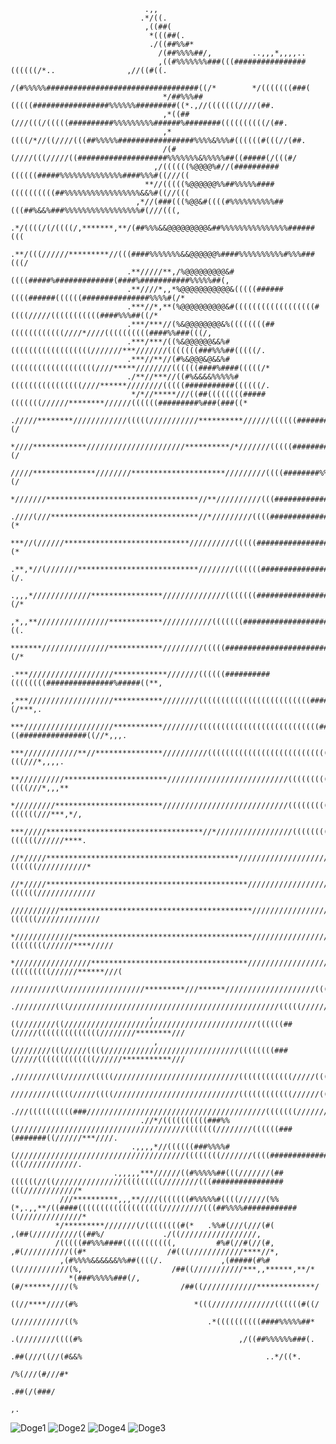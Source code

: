                                                                                                                                                                          
                                  .,,                                                                                                                                     
                                 .*/((.                                                                                                                                   
                                  ,((##(                                                                                                                                  
                                   *(((##(.                                                                                                                               
                                   ./((##%%#*                                                                                                                             
                                     /(##%%%%##/,         ..,,,*,,,,..                                                                                                    
                                     ,((#%%%%%%%###(((################((((((/*..                ,//((#((.                                                                 
                                      /(#%%%%%##################################((/*        */(((((((###(                                                                 
                                      */##%%%##(((((#################%%%%%%#########((*.,//(((((((////(##.                                                                
                                      ,*((##(///(((/(((((##########%%%%%%%%%######%########((((((((((/(##.                                                                
                                      ,*((((/*//((////(((##%%%%%#################%%%%&%%%#((((((#(((//(##.                                                                
                                      /(#(////(((/////((####################%%%%%%%&%%%%%##((#####(/(((#/                                                                 
                                    ,/((((((%@@@@%#//(##########((((((#####%%%%%%%%%%%%%%####%%%#((///((                                                                  
                                  **//(((((%@@@@@@%%##%%%%%####((((((((((##%%%%%%%%%%%%%%%%%&&%#((//(((                                                                   
                                ,*//(###(((%@@&#((((#%%%%%%%%%%##(((##%&&%###%%%%%%%%%%%%%%%%%#(///(((,                                                                   
                               .*/((((/(/((((/,*******,**/(##%%%&&@@@@@@@@@&##%%%%%%%%%%%%%%%######(((                                                                    
                              .**/(((//////*********//(((####%%%%%%%&&@@@@@@%####%%%%%%%%%%#%%%###(((/                                                                    
                              .**/////**,/%@@@@@@@@@&#((((#####%#############(####%###########%%%%%##(,                                                                   
                              .**////*,,*%@@@@@@@@@@@&(((((######((((######((((((###############%%%%#(/*                                                                  
                              .***//*,**(%@@@@@@@@@@&#((((((((((((((((((#((((/////(((((((((((####%%%##((/*                                                                
                              .***/***//(%&@@@@@@@@&%((((((((##((((((((((((////*////((((((((((####%%###(((/,                                                              
                              .***/***/((%&@@@@@@&&%#((((((((((((((((((///////***///////(((((((###%%%##(((((/.                                                            
                              .***//**//(#%&@@@&@&&%#(((((((((((((((((((////*****////////((((((####%####(((((/*                                                           
                              ./**//***//((#%&&&&%%%%%#((((((((((((((((////******////////(((((###########((((((/.                                                         
                               */*//*****///((##((((((((#####(((((((//////********//////((((((#########%###(###((*                                                        
                               ./////********////////////(((((///////////**********//////((((((##################(/                                                       
                                *////************//////////////////////**********/*///////(((((########%%#########(/                                                      
                                 /////**************////////*********************/////////((((########%%%#####%%###(/                                                     
                                 *///////**********************************//**//////////(((#################%%%#%###/                                                    
                                 .////(///*********************************//*/////////((((##################%%%%####(*                                                   
                                  ***//(//////****************************//////////(((((####################%%%%%####(*                                                  
                                 .**,*//(///////***************************////////((((((###################%%%%%%%###(/.                                                 
                                 .,,,*/////////////****************//////////////(((((((######################%%%%####(/*                                                 
                                 ,*,,**////////////////************///////////(((((((##########################%%%#####((.                                                
                                 *******///////////////************/////////(((((###############################%%#####(/*                                                
                                .***///////////////////************///////((((((##########((((((((###############%#####((**,                                              
                                ,***///////////////////***********////////(((((((((((((((((((((((((#####################(/***,.                                           
                                ***////////////////////***********////////(((((((((((((((((((((((((((##((###############((//*,,,.                                         
                                ***////////////**//***************//////////((((((((((((((((((((((((((((((((############(((///*,,,,.                                      
                                **//////////***********************///////////////////////////(((((((((((((((############((((///*,,,**                                    
                                */////////************************////////////////////////////(((((((((((((((###########((((((///***,*/,                                  
                                ***/////***********************************//*/////////////////((((((((((((((###########((((((//////****.                                 
                                //*/////*******************************************//////////////////////(((###########((((((///////////*                                 
                                //*/////*********************************************/////////////////////(((##########((((((/////////////                                
                                ///////////*******************************************////////////////////(((#########((((((//////////////                                
                                */////////////****************************************///////////////////((((######((((((((//////****/////                                
                                 */////////////////***********************************//////////////////(((######(((((((((//////******///(                                
                                  //////////((//////////////////*********///******////////////////////(((((((((((((((((((/////*/*******//(                                
                                  ./////////(((///////////////////////////////////////////////(((((//////(((((((((((((((///////*********//                                
                                   ,((////////((///////////////////////////////////////////((((((##(/////((((((((((((((////////********///                                
                                    ,(////////(((/////((((//////////////////////////////((((((((###(/////(((((((((((((//////***********///                                
                                     ,////////(((//////(((((////////////////////////////((((((((((((/////((((((((((((///////*//*********//                                
                                     /////////(((((/////((((////////////////////////////((((((((((((//////((((((((((((////////////******//.                               
                                   .///((((((((((###////////////////////////////////////////(((((((///////((((((((((((((((((///////*****//,                               
                                 .//*/((((((((((###%%(//////////////////////////////////////(((((((////////((((((###(#######((//////***////.                              
                               .,,,,*//((((((###%%%%#(//////////////////////////////////////((((((((///////((((##############(((////////////.                             
                           .,,,,,***//////((#%%%%%##(((///////(##((((((//((///////////////(((((((((////////(((################(((////////////*                            
               ///**********,,,**////(((((((#%%%%%#((((//////(%%(*,.,,**/((####(((((((((((((((((((/////////(((##%%%%############((//////////////*                         
              */*********///////(/((((((((#(*   .%%#(///(///(#(                              ,(##(//////////((##%/             ./((/////////////////,                     
              /(((((##%%%####(((((((((((,         #%#(//#(//(#,                                ,#(//////////((#*                  /#(((////////////****//*,               
               ,(#%%%%&&&&&&%%##((((/.             ,(#####(#%#                                  ((///////////(%,                    /##((///////////***,,******,**/*      
                 *(###%%%%%###(/,                                                               (#/******////(%                       /##((////////////*************/     
                                                                                                ((//****////(#%                          *(((//////////////((((((#((/     
                                                                                                (///////////((%                             .*((((((((((####%%%%%##*      
                                                                                               .(////////((((#%                                   ,/((##%%%%%%###(.       
                                                                                               .##(///((//(#&&%                                         ..*/((*.          
                                                                                                /%(///(#///#*                                                             
                                                                                                 .##(/(###/                                                               
                                                                                                     ,.                                                                   
                                                                                                                                                                          
                                                                                                                                                                          
![Doge1](/main.jpg)
![Doge2](/main2.png)
![Doge4](/main4.jpg)
![Doge3](/main3.png)
